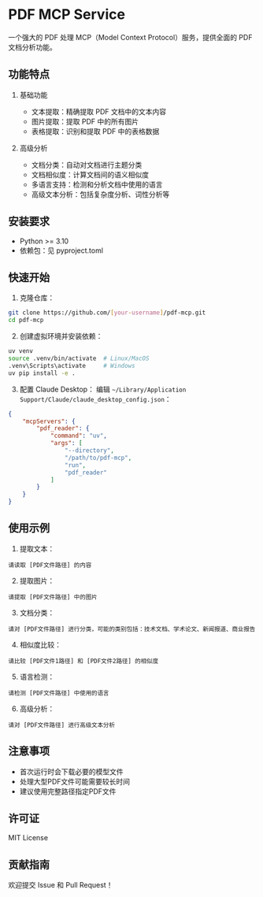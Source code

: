 # PDF MCP Service

一个强大的 PDF 处理 MCP（Model Context Protocol）服务，提供全面的 PDF 文档分析功能。

## 功能特点

1. 基础功能
   - 文本提取：精确提取 PDF 文档中的文本内容
   - 图片提取：提取 PDF 中的所有图片
   - 表格提取：识别和提取 PDF 中的表格数据

2. 高级分析
   - 文档分类：自动对文档进行主题分类
   - 文档相似度：计算文档间的语义相似度
   - 多语言支持：检测和分析文档中使用的语言
   - 高级文本分析：包括复杂度分析、词性分析等

## 安装要求

- Python >= 3.10
- 依赖包：见 pyproject.toml

## 快速开始

1. 克隆仓库：
```bash
git clone https://github.com/[your-username]/pdf-mcp.git
cd pdf-mcp
```

2. 创建虚拟环境并安装依赖：
```bash
uv venv
source .venv/bin/activate  # Linux/MacOS
.venv\Scripts\activate     # Windows
uv pip install -e .
```

3. 配置 Claude Desktop：
编辑 `~/Library/Application Support/Claude/claude_desktop_config.json`：
```json
{
    "mcpServers": {
        "pdf_reader": {
            "command": "uv",
            "args": [
                "--directory",
                "/path/to/pdf-mcp",
                "run",
                "pdf_reader"
            ]
        }
    }
}
```

## 使用示例

1. 提取文本：
```
请读取 [PDF文件路径] 的内容
```

2. 提取图片：
```
请提取 [PDF文件路径] 中的图片
```

3. 文档分类：
```
请对 [PDF文件路径] 进行分类，可能的类别包括：技术文档、学术论文、新闻报道、商业报告
```

4. 相似度比较：
```
请比较 [PDF文件1路径] 和 [PDF文件2路径] 的相似度
```

5. 语言检测：
```
请检测 [PDF文件路径] 中使用的语言
```

6. 高级分析：
```
请对 [PDF文件路径] 进行高级文本分析
```

## 注意事项

- 首次运行时会下载必要的模型文件
- 处理大型PDF文件可能需要较长时间
- 建议使用完整路径指定PDF文件

## 许可证

MIT License

## 贡献指南

欢迎提交 Issue 和 Pull Request！

